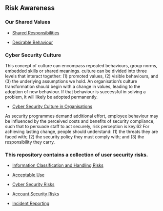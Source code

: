 ## Risk Awareness

### Our Shared Values

- [Shared Responsibilities](shared_responsibilities.md)

- [Desirable Behaviour](desirable_behaviour.md)

### Cyber Security Culture

This concept of culture can encompass repeated behaviours, group norms, embedded skills or shared
meanings. culture can be divided into three levels that interact together:
(1) promoted values, 
(2) visible behaviours, and 
(3) the underlying assumptions we hold.
An organisation’s culture transformation should begin with a change in values, leading to the adoption of new behaviour. If that behaviour is successful in solving a problem, it will likely be adopted permanently.

- [Cyber Security Culture in Organisations](cyber_security_cuture_in_organisations.md)

As security programmes demand additional effort, employee behaviour may be influenced by the perceived
costs and benefits of security compliance, such that to persuade staff to act securely, risk perception is
key.62 For achieving lasting change, people should understand: (1) the threats they are faced with; (2) the
security policy they must comply with; and (3) the responsibility they carry.

### This repository contains a collection of user security risks.

- [Information Classification and Handling Risks](information-classification-and-handling-risk.md)

- [Acceptable Use](acceptable-use.md)

- [Cyber Security Risks](cyber-security-risks.md)

- [Account Security Risks](account-security.md)

- [Incident Reporting](incident-reporting.md)
